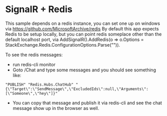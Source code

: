 # SignalR + Redis

This sample depends on a redis instance, you can set one up on windows via https://github.com/MicrosoftArchive/redis
By default this app expects Redis to be setup locally, but you can point redis someplace other than the default localhost port, 
via AddSignalR().AddRedis(o => o.Options = StackExchange.Redis.ConfigurationOptions.Parse("<connectionString>")).

To see the redis messages:
 - run redis-cli monitor
 - Goto /Chat and type some messages and you should see something like:
```
"PUBLISH" "Redis.Hubs.ChatHub" "{\"Target\":\"SendMessage\",\"ExcludedIds\":null,\"Arguments\":[\"Someone\",\"hey\"]}"
```
 - You can copy that message and publish it via redis-cli and see the chat message show up in the browser as well.